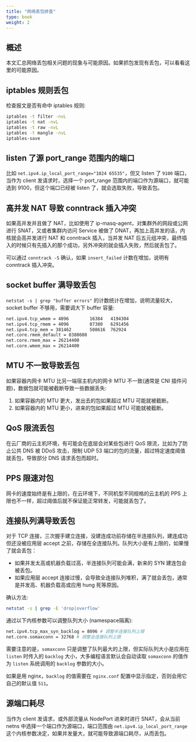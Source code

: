 ```yaml
---
title: "网络丢包排查"
type: book
weight: 2
---
```


## 概述

本文汇总网络丢包相关问题的现象与可能原因。如果抓包发现有丢包，可以看看这里的可能原因。

## iptables 规则丢包

检查报文是否有命中 iptables 规则:

```bash
iptables -t filter -nvL
iptables -t nat -nvL
iptables -t raw -nvL
iptables -t mangle -nvL
iptables-save
```

## listen 了源 port_range 范围内的端口

比如 `net.ipv4.ip_local_port_range="1024 65535"`，但又 listen 了 `9100` 端口，当作为 client 发请求时，选择一个 port_range 范围内的端口作为源端口，就可能选到 9100，但这个端口已经被 listen 了，就会选取失败，导致丢包。

## 高并发 NAT 导致 conntrack 插入冲突

如果高并发并且做了 NAT，比如使用了 ip-masq-agent，对集群外的网段或公网进行 SNAT，又或者集群内访问 Service 被做了 DNAT，再加上高并发的话，内核就会高并发进行 NAT 和 conntrack 插入，当并发 NAT 后五元组冲突，最终插入的时候只有先插入的那个成功，另外冲突的就会插入失败，然后就丢包了。

可以通过 `conntrack -S` 确认，如果 `insert_failed` 计数在增加，说明有 conntrack 插入冲突。

## socket buffer 满导致丢包

`netstat -s | grep "buffer errors"` 的计数统计在增加，说明流量较大，socket buffer 不够用，需要调大下 buffer 容量:

```bash
net.ipv4.tcp_wmem = 4096        16384   4194304
net.ipv4.tcp_rmem = 4096        87380   6291456
net.ipv4.tcp_mem = 381462       508616  762924
net.core.rmem_default = 8388608
net.core.rmem_max = 26214400
net.core.wmem_max = 26214400
```

## MTU 不一致导致丢包

如果容器内网卡 MTU 比另一端宿主机内的网卡 MTU 不一致(通常是 CNI 插件问题)，数据包就可能被截断导致一些数据丢失:
1. 如果容器内的 MTU 更大，发出去的包如果超过 MTU 可能就被截断。
2. 如果容器内的 MTU 更小，进来的包如果超过 MTU 可能就被截断。

## QoS 限流丢包

在云厂商的云主机环境，有可能会在底层会对某些包进行 QoS 限流，比如为了防止公共 DNS 被 DDoS 攻击，限制 UDP 53 端口的包的流量，超过特定速度阈值就丢包，导致部分 DNS 请求丢包而超时。

## PPS 限速对包

网卡的速度始终是有上限的，在云环境下，不同机型不同规格的云主机的 PPS 上限也不一样，超过阈值后就不保证能正常转发，可能就丢包了。

## 连接队列满导致丢包

对于 TCP 连接，三次握手建立连接，没建连成功前存储在半连接队列，建连成功但还没被应用层 accept 之前，存储在全连接队列。队列大小是有上限的，如果慢了就会丢包：
* 如果并发太高或机器负载过高，半连接队列可能会满，新来的 SYN 建连包会被丢包。
* 如果应用层 accept 连接过慢，会导致全连接队列堆积，满了就会丢包，通常是并发高、机器负载高或应用 hung 死等原因。

确认方法:

```bash
netstat -s | grep -E 'drop|overflow'
```

通过以下内核参数可以调整队列大小 (namespace隔离):
```bash
net.ipv4.tcp_max_syn_backlog = 8096 # 调整半连接队列上限
net.core.somaxconn = 32768 # 调整全连接队列上限
```

需要注意的是，`somaxconn` 只是调整了队列最大的上限，但实际队列大小是应用在 `listen` 时传入的 `backlog` 大小，大多编程语言默认会自动读取 `somaxconn` 的值作为 `listen` 系统调用的 `backlog` 参数的大小。

如果是用 nginx，`backlog` 的值需要在 `nginx.conf` 配置中显示指定，否则会用它自己的默认值 `511`。

## 源端口耗尽

当作为 client 发请求，或外部流量从 NodePort 进来时进行 SNAT，会从当前 netns 中选择一个端口作为源端口，端口范围由 `net.ipv4.ip_local_port_range` 这个内核参数决定，如果并发量大，就可能导致源端口耗尽，从而丢包。